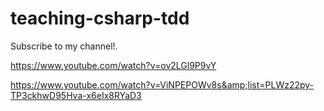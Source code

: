 # teaching-csharp-tdd

Subscribe to my channel!.

https://www.youtube.com/watch?v=ov2LGl9P9vY

https://www.youtube.com/watch?v=ViNPEPOWv8s&amp;list=PLWz22py-TP3ckhwD95Hva-x6eIx8RYaD3
